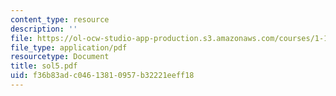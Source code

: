```yaml
---
content_type: resource
description: ''
file: https://ol-ocw-studio-app-production.s3.amazonaws.com/courses/1-124j-foundations-of-software-engineering-fall-2000/f36b83adc04613810957b32221eeff18_sol5.pdf
file_type: application/pdf
resourcetype: Document
title: sol5.pdf
uid: f36b83ad-c046-1381-0957-b32221eeff18
---
```

